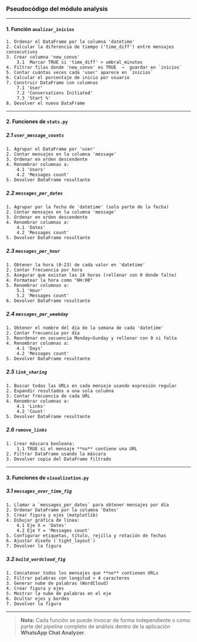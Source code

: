 ### Pseudocódigo del módulo **analysis**

---

#### 1. **Función `analizar_inicios`**

```
1. Ordenar el DataFrame por la columna 'datetime'
2. Calcular la diferencia de tiempo ('time_diff') entre mensajes consecutivos
3. Crear columna 'new_convo'
	3.1  Marcar TRUE si 'time_diff' > umbral_minutos
4. Filtrar filas donde 'new_convo' es TRUE  →  guardar en `inicios`
5. Contar cuántas veces cada 'user' aparece en `inicios`
6. Calcular el porcentaje de inicio por usuario
7. Construir DataFrame con columnas
	7.1 'User'
	7.2 'Conversations Initiated'
	7.3 'Start %'
8. Devolver el nuevo DataFrame
```

---

#### 2. **Funciones de `stats.py`**

##### 2.1 `user_message_counts`

```
1. Agrupar el DataFrame por 'user'
2. Contar mensajes en la columna 'message'
3. Ordenar en orden descendente
4. Renombrar columnas a:
	4.1 'Users'
	4.2 'Messages count'
5. Devolver DataFrame resultante
```

##### 2.2 `messages_per_dates`

```
1. Agrupar por la fecha de 'datetime' (solo parte de la fecha)
2. Contar mensajes en la columna 'message'
3. Ordenar en orden descendente
4. Renombrar columnas a:
	4.1 'Dates'
	4.2 'Messages count'
5. Devolver DataFrame resultante
```

##### 2.3 `messages_per_hour`

```
1. Obtener la hora (0-23) de cada valor en 'datetime'
2. Contar frecuencia por hora
3. Asegurar que existan las 24 horas (rellenar con 0 donde falte)
4. Formatear la hora como "HH:00"
5. Renombrar columnas a:
	5.1 'Hour'
	5.2 'Messages count'
6. Devolver DataFrame resultante
```

##### 2.4 `messages_per_weekday`

```
1. Obtener el nombre del día de la semana de cada 'datetime'
2. Contar frecuencia por día
3. Reordenar en secuencia Monday→Sunday y rellenar con 0 si falta
4. Renombrar columnas a:
	4.1 'Days'
	4.2 'Messages count'
5. Devolver DataFrame resultante
```

##### 2.5 `link_sharing`

```
1. Buscar todas las URLs en cada mensaje usando expresión regular
2. Expandir resultados a una sola columna
3. Contar frecuencia de cada URL
4. Renombrar columnas a:
	4.1 'Links'
	4.2 'Count'
5. Devolver DataFrame resultante
```

##### 2.6 `remove_links`

```
1. Crear máscara booleana:
	1.1 TRUE si el mensaje **no** contiene una URL
2. Filtrar DataFrame usando la máscara
3. Devolver copia del DataFrame filtrado
```

---

#### 3. **Funciones de `visualization.py`**

##### 3.1 `messages_over_time_fig`

```
1. Llamar a `messages_per_dates` para obtener mensajes por día
2. Ordenar DataFrame por la columna 'Dates'
3. Crear figura y ejes (matplotlib)
4. Dibujar gráfica de línea:
	4.1 Eje X = 'Dates'
	4.2 Eje Y = 'Messages count'
5. Configurar etiquetas, título, rejilla y rotación de fechas
6. Ajustar diseño (`tight_layout`)
7. Devolver la figura
```

##### 3.2 `build_wordcloud_fig`

```
1. Concatenar todos los mensajes que **no** contienen URLs
2. Filtrar palabras con longitud > 4 caracteres
3. Generar nube de palabras (WordCloud)
4. Crear figura y ejes
5. Mostrar la nube de palabras en el eje
6. Ocultar ejes y bordes
7. Devolver la figura
```

---

> **Nota:** Cada función se puede invocar de forma independiente o como parte del pipeline completo de análisis dentro de la aplicación **WhatsApp Chat Analyzer**.
